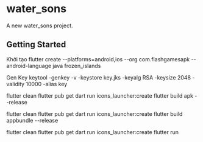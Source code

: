 # water_sons

A new water_sons project.

## Getting Started

Khởi tạo
flutter create --platforms=android,ios --org com.flashgamesapk --android-language java frozen_islands

Gen Key
keytool -genkey -v -keystore key.jks -keyalg RSA -keysize 2048 -validity 10000 -alias key


flutter clean
flutter pub get
dart run icons_launcher:create
flutter build apk --release


flutter clean
flutter pub get
dart run icons_launcher:create
flutter build appbundle --release

flutter clean
flutter pub get
dart run icons_launcher:create
flutter run
